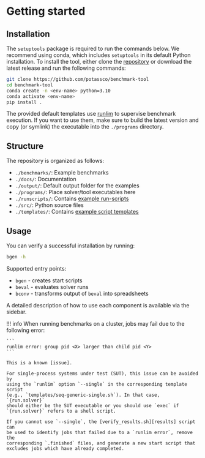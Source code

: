 # Getting started

## Installation

The `setuptools` package is required to run the commands below. We recommend
using conda, which includes `setuptools` in its default Python installation. To
install the tool, either clone the [repository][btool] or download the latest
release and run the following commands:

```bash
git clone https://github.com/potassco/benchmark-tool
cd benchmark-tool
conda create -n <env-name> python=3.10
conda activate <env-name>
pip install .
```

The provided default templates use [runlim] to supervise benchmark execution.
If you want to use them, make sure to build the latest version and copy (or
symlink) the executable into the `./programs` directory.

## Structure

The repository is organized as follows:

- `./benchmarks/`: Example benchmarks
- `./docs/`: Documentation
- `./output/`: Default output folder for the examples
- `./programs/`: Place solver/tool executables here
- `./runscripts/`: Contains [example run-scripts][runscript]
- `./src/`: Python source files
- `./templates/`: Contains [example script templates][script]

## Usage

You can verify a successful installation by running:

```bash
bgen -h
```

Supported entry points:

- `bgen` - creates start scripts
- `beval` - evaluates solver runs
- `bconv` - transforms output of `beval` into spreadsheets

A detailed description of how to use each component is available via the sidebar.

!!! info
    When running benchmarks on a cluster, jobs may fail due to the following error:

    ```
    runlim error: group pid <X> larger than child pid <Y>
    ```

    This is a known [issue].

    For single-process systems under test (SUT), this issue can be avoided by
    using the `runlim` option `--single` in the corresponding template script
    (e.g., `templates/seq-generic-single.sh`). In that case, `{run.solver}`
    should either be the SUT executable or you should use `exec` if
    `{run.solver}` refers to a shell script.

    If you cannot use `--single`, the [verify_results.sh][results] script can
    be used to identify jobs that failed due to a `runlim error`, remove the
    corresponding `.finished` files, and generate a new start script that
    excludes jobs which have already completed.

[btool]: https://github.com/potassco/benchmark-tool
[runlim]: https://github.com/arminbiere/runlim
[template]: ./bgen/templates.md#run-templates
[runscript]: ./bgen/runscript.md
[script]: ./bgen/templates.md
[issue]: https://github.com/arminbiere/runlim/issues/8
[results]: https://github.com/potassco/benchmark-tool/blob/master/verify_results.sh
